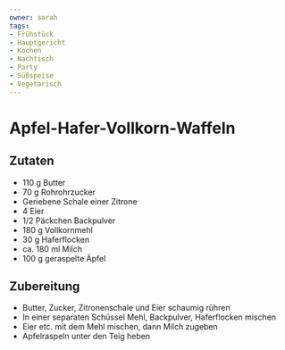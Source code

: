 ```yaml
---
owner: sarah
tags:
- Frühstück
- Hauptgericht
- Kochen
- Nachtisch
- Party
- Süßspeise
- Vegetarisch
---
```

Apfel-Hafer-Vollkorn-Waffeln
============================

Zutaten
-------
 * 110 g Butter
 * 70 g Rohrohrzucker
 * Geriebene Schale einer Zitrone
 * 4 Eier
 * 1/2 Päckchen Backpulver
 * 180 g Vollkornmehl
 * 30 g Haferflocken
 * ca. 180 ml Milch
 * 100 g geraspelte Äpfel

Zubereitung
-----------
- Butter, Zucker, Zitronenschale und Eier schaumig rühren
- In einer separaten Schüssel Mehl, Backpulver, Haferflocken mischen
- Eier etc. mit dem Mehl mischen, dann Milch zugeben
- Apfelraspeln unter den Teig heben
